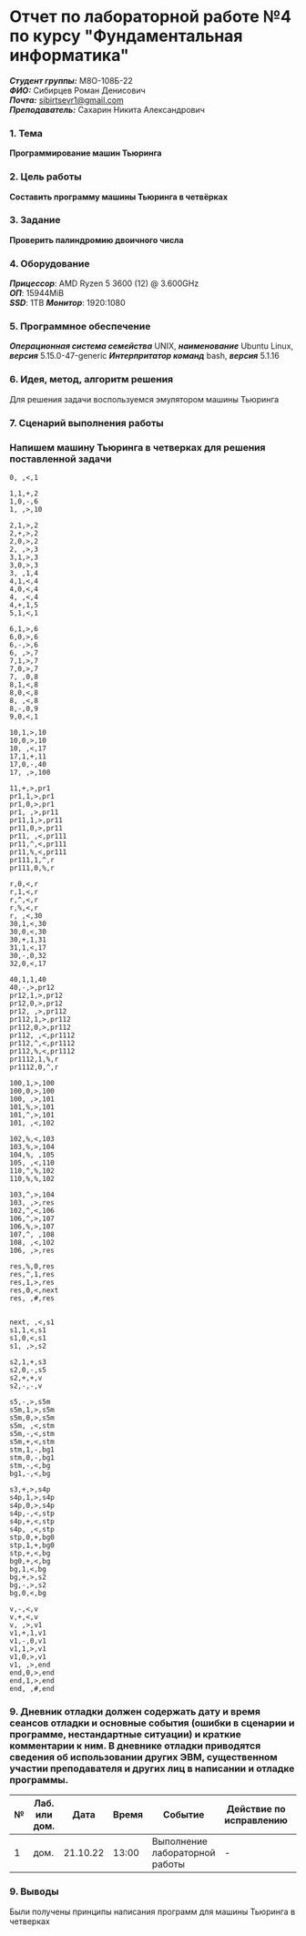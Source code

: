 # Отчет по лабораторной работе №4 по курсу "Фундаментальная информатика"
___Студент группы:___ М8О-108Б-22 \
___ФИО:___ Сибирцев Роман Денисович \
___Почта:___ sibirtsevr1@gmail.com \
___Преподаватель:___ Сахарин Никита Александрович 

### 1. Тема
 __Программирование машин Тьюринга__

### 2. Цель работы
__Составить программу машины Тьюринга в четвёрках__

### 3. Задание
__Проверить палиндромию двоичного числа__
### 4. Оборудование
___Прицессор___: AMD Ryzen 5 3600 (12) @ 3.600GHz \
___ОП___: 15944MiB \
___SSD___: 1TB
___Монитор___: 1920:1080

### 5. Программное обеспечение
___Операционная система семейства___ UNIX, ___наименование___ Ubuntu Linux, ___версия___ 5.15.0-47-generic
___Интерпритатор команд___ bash, ___версия___ 5.1.16

### 6. Идея, метод, алгоритм решения
Для решения задачи воспользуемся эмулятором машины Тьюринга

### 7. Сценарий выполнения работы
### Напишем машину Тьюринга в четверках для решения поставленной задачи 
```
0, ,<,1

1,1,+,2
1,0,-,6
1, ,>,10

2,1,>,2
2,+,>,2
2,0,>,2
2, ,>,3
3,1,>,3
3,0,>,3
3, ,1,4
4,1,<,4
4,0,<,4
4, ,<,4
4,+,1,5
5,1,<,1

6,1,>,6
6,0,>,6
6,-,>,6
6, ,>,7
7,1,>,7
7,0,>,7
7, ,0,8
8,1,<,8
8,0,<,8
8, ,<,8
8,-,0,9
9,0,<,1

10,1,>,10
10,0,>,10
10, ,<,17
17,1,+,11
17,0,-,40
17, ,>,100

11,+,>,pr1
pr1,1,>,pr1
pr1,0,>,pr1
pr1, ,>,pr11
pr11,1,>,pr11
pr11,0,>,pr11
pr11, ,<,pr111
pr11,^,<,pr111
pr11,%,<,pr111
pr111,1,^,r
pr111,0,%,r

r,0,<,r
r,1,<,r
r,^,<,r
r,%,<,r
r, ,<,30
30,1,<,30
30,0,<,30
30,+,1,31
31,1,<,17
30,-,0,32
32,0,<,17

40,1,1,40
40,-,>,pr12
pr12,1,>,pr12
pr12,0,>,pr12
pr12, ,>,pr112
pr112,1,>,pr112
pr112,0,>,pr112
pr112, ,<,pr1112
pr112,^,<,pr1112
pr112,%,<,pr1112
pr1112,1,%,r
pr1112,0,^,r

100,1,>,100
100,0,>,100
100, ,>,101
101,%,>,101
101,^,>,101
101, ,<,102

102,%,<,103
103,%,>,104
104,%, ,105
105, ,<,110
110,^,%,102
110,%,%,102

103,^,>,104
103, ,>,res
102,^,<,106
106,^,>,107
106,%,>,107
107,^, ,108
108, ,<,102
106, ,>,res

res,%,0,res
res,^,1,res
res,1,>,res
res,0,<,next
res, ,#,res


next, ,<,s1
s1,1,<,s1
s1,0,<,s1
s1, ,>,s2

s2,1,+,s3
s2,0,-,s5
s2,+,+,v
s2,-,-,v

s5,-,>,s5m
s5m,1,>,s5m
s5m,0,>,s5m
s5m, ,<,stm
s5m,-,<,stm
s5m,+,<,stm
stm,1,-,bg1
stm,0,-,bg1
stm,-,<,bg
bg1,-,<,bg

s3,+,>,s4p
s4p,1,>,s4p
s4p,0,>,s4p
s4p,-,<,stp
s4p,+,<,stp
s4p, ,<,stp
stp,0,+,bg0
stp,1,+,bg0
stp,+,<,bg
bg0,+,<,bg
bg,1,<,bg
bg,+,>,s2
bg,-,>,s2
bg,0,<,bg

v,-,<,v
v,+,<,v
v, ,>,v1
v1,+,1,v1
v1,-,0,v1
v1,1,>,v1
v1,0,>,v1
v1, ,>,end
end,0,>,end
end,1,>,end
end, ,#,end
```


### 9. Дневник отладки должен содержать дату и время сеансов отладки и основные события (ошибки в сценарии и программе, нестандартные ситуации) и краткие комментарии к ним. В дневнике отладки приводятся сведения об использовании других ЭВМ, существенном участии преподавателя и других лиц в написании и отладке программы.

| № |  Лаб. или дом. | Дата | Время | Событие | Действие по исправлению | Примечание |
| ------ | ------ | ------ | ------ | ------ | ------ | ------ |
| 1 | дом. | 21.10.22 | 13:00 | Выполнение лабораторной работы | - | - |

### 9. Выводы
Были получены принципы написания программ для машины Тьюринга в четверках 
